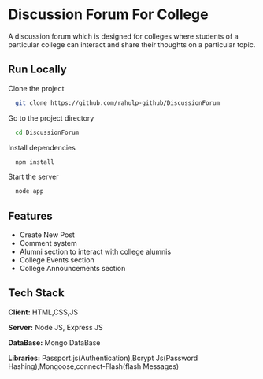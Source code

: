 
# Discussion Forum For College

A discussion forum which is designed for colleges where students of a particular college can interact and share their thoughts on a particular topic. 


###


## Run Locally

Clone the project

```bash
  git clone https://github.com/rahulp-github/DiscussionForum
```

Go to the project directory

```bash
  cd DiscussionForum
```

Install dependencies

```bash
  npm install
```

Start the server

```bash
  node app
```


## Features

- Create New Post
- Comment system 
- Alumni section to interact with college alumnis
- College Events section
- College Announcements section


## Tech Stack

**Client:** HTML,CSS,JS

**Server:** Node JS, Express JS

**DataBase:** Mongo DataBase

**Libraries:** Passport.js(Authentication),Bcrypt Js(Password Hashing),Mongoose,connect-Flash(flash Messages)






